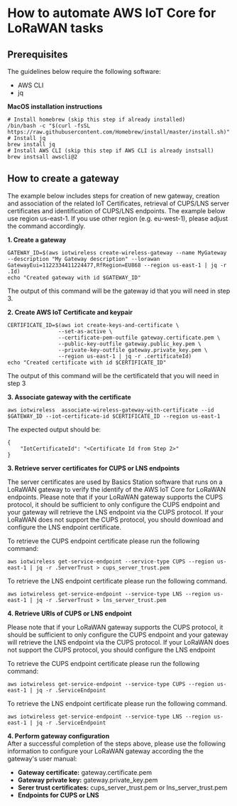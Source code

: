 # How to automate AWS IoT Core for LoRaWAN tasks

## Prerequisites
The guidelines below require the following software:
- AWS CLI 
- jq

**MacOS installation instructions**

```shell
# Install homebrew (skip this step if already installed)
/bin/bash -c "$(curl -fsSL https://raw.githubusercontent.com/Homebrew/install/master/install.sh)"
# Install jq
brew install jq
# Install AWS CLI (skip this step if AWS CLI is already instsall)
brew instsall awscli@2
```
  

## How to create a gateway
The example below includes steps for creation of new gateway, creation and association of the related IoT Certificates, retrieval of CUPS/LNS server certificates and identification of CUPS/LNS endpoints. The example below use region us-east-1. If you use other region (e.g. eu-west-1), please adjust the command accordingly.

**1. Create a gateway**  

```shell
GATEWAY_ID=$(aws iotwireless create-wireless-gateway --name MyGateway --description "My Gateway description" --lorawan GatewayEui=1122334411224477,RfRegion=EU868 --region us-east-1 | jq -r .Id)
echo "Created gateway with id $GATEWAY_ID"
```

The output of this command will be the gateway id that you will need in step 3.

**2. Create AWS IoT Certificate and keypair**

```shell 
CERTIFICATE_ID=$(aws iot create-keys-and-certificate \
                --set-as-active \
                --certificate-pem-outfile gateway.certificate.pem \
                --public-key-outfile gateway.public_key.pem \
                --private-key-outfile gateway.private_key.pem \
                --region us-east-1 | jq -r .certificateId)
echo "Created certificate with id $CERTIFICATE_ID"                                              
```

The output of this command will be the certificateId that you will need in step 3

**3. Associate gateway with the certificate**

```shell
aws iotwireless  associate-wireless-gateway-with-certificate --id $GATEWAY_ID --iot-certificate-id $CERTIFICATE_ID --region us-east-1
```

The expected output should be:

```shell
{
    "IotCertificateId": "<Certificate Id from Step 2>"
}
```

**3. Retrieve server certificates for CUPS or LNS endpoints**

The server certificates are used by Basics Station software that runs on a LoRaWAN gateway to verify the identify of the AWS IoT Core for LoRaWAN endpoints. Please note that if your LoRaWAN gateway supports the CUPS protocol, it should be sufficient to only configure the CUPS endpoint and your gateway will retrieve the LNS endpoint via the CUPS protocol. If your LoRaWAN does not support the CUPS protocol, you should download and configure the LNS endpoint certificate.   

To retrieve the CUPS endpoint certificate please run the following command:
```shell  
aws iotwireless get-service-endpoint --service-type CUPS --region us-east-1 | jq -r .ServerTrust > cups_server_trust.pem
```

To retrieve the LNS endpoint certificate please run the following command. 
```shell  
aws iotwireless get-service-endpoint --service-type LNS --region us-east-1 | jq -r .ServerTrust > lns_server_trust.pem
```

**4. Retrieve URIs of CUPS or LNS endpoint**

Please note that if your LoRaWAN gateway supports the CUPS protocol, it should be sufficient to only configure the CUPS endpoint and your gateway will retrieve the LNS endpoint via the CUPS protocol. If your LoRaWAN does not support the CUPS protocol, you should configure the LNS endpoint

To retrieve the CUPS endpoint certificate please run the following command:
```shell  
aws iotwireless get-service-endpoint --service-type CUPS --region us-east-1 | jq -r .ServiceEndpoint 
```

To retrieve the LNS endpoint certificate please run the following command. 
```shell  
aws iotwireless get-service-endpoint --service-type LNS --region us-east-1 | jq -r .ServiceEndpoint 
```


**4. Perform gateway configuration**  
After a successful completion of the steps above, please use the following information to configure your LoRaWAN gateway according the the gateway's user manual:
- **Gateway certificate:** gateway.certificate.pem
- **Gateway private key:** gateway.private_key.pem
- **Serer trust certificates:** cups_server_trust.pem or lns_server_trust.pem
- **Endpoints for CUPS or LNS**
